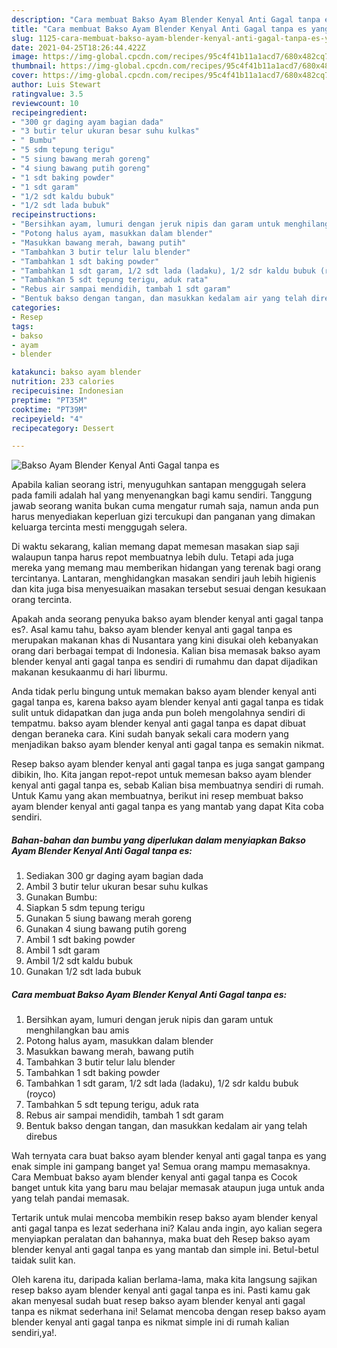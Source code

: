 ```yaml
---
description: "Cara membuat Bakso Ayam Blender Kenyal Anti Gagal tanpa es yang nikmat Untuk Jualan"
title: "Cara membuat Bakso Ayam Blender Kenyal Anti Gagal tanpa es yang nikmat Untuk Jualan"
slug: 1125-cara-membuat-bakso-ayam-blender-kenyal-anti-gagal-tanpa-es-yang-nikmat-untuk-jualan
date: 2021-04-25T18:26:44.422Z
image: https://img-global.cpcdn.com/recipes/95c4f41b11a1acd7/680x482cq70/bakso-ayam-blender-kenyal-anti-gagal-tanpa-es-foto-resep-utama.jpg
thumbnail: https://img-global.cpcdn.com/recipes/95c4f41b11a1acd7/680x482cq70/bakso-ayam-blender-kenyal-anti-gagal-tanpa-es-foto-resep-utama.jpg
cover: https://img-global.cpcdn.com/recipes/95c4f41b11a1acd7/680x482cq70/bakso-ayam-blender-kenyal-anti-gagal-tanpa-es-foto-resep-utama.jpg
author: Luis Stewart
ratingvalue: 3.5
reviewcount: 10
recipeingredient:
- "300 gr daging ayam bagian dada"
- "3 butir telur ukuran besar suhu kulkas"
- " Bumbu"
- "5 sdm tepung terigu"
- "5 siung bawang merah goreng"
- "4 siung bawang putih goreng"
- "1 sdt baking powder"
- "1 sdt garam"
- "1/2 sdt kaldu bubuk"
- "1/2 sdt lada bubuk"
recipeinstructions:
- "Bersihkan ayam, lumuri dengan jeruk nipis dan garam untuk menghilangkan bau amis"
- "Potong halus ayam, masukkan dalam blender"
- "Masukkan bawang merah, bawang putih"
- "Tambahkan 3 butir telur lalu blender"
- "Tambahkan 1 sdt baking powder"
- "Tambahkan 1 sdt garam, 1/2 sdt lada (ladaku), 1/2 sdr kaldu bubuk (royco)"
- "Tambahkan 5 sdt tepung terigu, aduk rata"
- "Rebus air sampai mendidih, tambah 1 sdt garam"
- "Bentuk bakso dengan tangan, dan masukkan kedalam air yang telah direbus"
categories:
- Resep
tags:
- bakso
- ayam
- blender

katakunci: bakso ayam blender 
nutrition: 233 calories
recipecuisine: Indonesian
preptime: "PT35M"
cooktime: "PT39M"
recipeyield: "4"
recipecategory: Dessert

---
```



![Bakso Ayam Blender Kenyal Anti Gagal tanpa es](https://img-global.cpcdn.com/recipes/95c4f41b11a1acd7/680x482cq70/bakso-ayam-blender-kenyal-anti-gagal-tanpa-es-foto-resep-utama.jpg)

Apabila kalian seorang istri, menyuguhkan santapan menggugah selera pada famili adalah hal yang menyenangkan bagi kamu sendiri. Tanggung jawab seorang  wanita bukan cuma mengatur rumah saja, namun anda pun harus menyediakan keperluan gizi tercukupi dan panganan yang dimakan keluarga tercinta mesti menggugah selera.

Di waktu  sekarang, kalian memang dapat memesan masakan siap saji walaupun tanpa harus repot membuatnya lebih dulu. Tetapi ada juga mereka yang memang mau memberikan hidangan yang terenak bagi orang tercintanya. Lantaran, menghidangkan masakan sendiri jauh lebih higienis dan kita juga bisa menyesuaikan masakan tersebut sesuai dengan kesukaan orang tercinta. 



Apakah anda seorang penyuka bakso ayam blender kenyal anti gagal tanpa es?. Asal kamu tahu, bakso ayam blender kenyal anti gagal tanpa es merupakan makanan khas di Nusantara yang kini disukai oleh kebanyakan orang dari berbagai tempat di Indonesia. Kalian bisa memasak bakso ayam blender kenyal anti gagal tanpa es sendiri di rumahmu dan dapat dijadikan makanan kesukaanmu di hari liburmu.

Anda tidak perlu bingung untuk memakan bakso ayam blender kenyal anti gagal tanpa es, karena bakso ayam blender kenyal anti gagal tanpa es tidak sulit untuk didapatkan dan juga anda pun boleh mengolahnya sendiri di tempatmu. bakso ayam blender kenyal anti gagal tanpa es dapat dibuat dengan beraneka cara. Kini sudah banyak sekali cara modern yang menjadikan bakso ayam blender kenyal anti gagal tanpa es semakin nikmat.

Resep bakso ayam blender kenyal anti gagal tanpa es juga sangat gampang dibikin, lho. Kita jangan repot-repot untuk memesan bakso ayam blender kenyal anti gagal tanpa es, sebab Kalian bisa membuatnya sendiri di rumah. Untuk Kamu yang akan membuatnya, berikut ini resep membuat bakso ayam blender kenyal anti gagal tanpa es yang mantab yang dapat Kita coba sendiri.

<!--inarticleads1-->

##### Bahan-bahan dan bumbu yang diperlukan dalam menyiapkan Bakso Ayam Blender Kenyal Anti Gagal tanpa es:

1. Sediakan 300 gr daging ayam bagian dada
1. Ambil 3 butir telur ukuran besar suhu kulkas
1. Gunakan  Bumbu:
1. Siapkan 5 sdm tepung terigu
1. Gunakan 5 siung bawang merah goreng
1. Gunakan 4 siung bawang putih goreng
1. Ambil 1 sdt baking powder
1. Ambil 1 sdt garam
1. Ambil 1/2 sdt kaldu bubuk
1. Gunakan 1/2 sdt lada bubuk




<!--inarticleads2-->

##### Cara membuat Bakso Ayam Blender Kenyal Anti Gagal tanpa es:

1. Bersihkan ayam, lumuri dengan jeruk nipis dan garam untuk menghilangkan bau amis
1. Potong halus ayam, masukkan dalam blender
1. Masukkan bawang merah, bawang putih
1. Tambahkan 3 butir telur lalu blender
1. Tambahkan 1 sdt baking powder
1. Tambahkan 1 sdt garam, 1/2 sdt lada (ladaku), 1/2 sdr kaldu bubuk (royco)
1. Tambahkan 5 sdt tepung terigu, aduk rata
1. Rebus air sampai mendidih, tambah 1 sdt garam
1. Bentuk bakso dengan tangan, dan masukkan kedalam air yang telah direbus




Wah ternyata cara buat bakso ayam blender kenyal anti gagal tanpa es yang enak simple ini gampang banget ya! Semua orang mampu memasaknya. Cara Membuat bakso ayam blender kenyal anti gagal tanpa es Cocok banget untuk kita yang baru mau belajar memasak ataupun juga untuk anda yang telah pandai memasak.

Tertarik untuk mulai mencoba membikin resep bakso ayam blender kenyal anti gagal tanpa es lezat sederhana ini? Kalau anda ingin, ayo kalian segera menyiapkan peralatan dan bahannya, maka buat deh Resep bakso ayam blender kenyal anti gagal tanpa es yang mantab dan simple ini. Betul-betul taidak sulit kan. 

Oleh karena itu, daripada kalian berlama-lama, maka kita langsung sajikan resep bakso ayam blender kenyal anti gagal tanpa es ini. Pasti kamu gak akan menyesal sudah buat resep bakso ayam blender kenyal anti gagal tanpa es nikmat sederhana ini! Selamat mencoba dengan resep bakso ayam blender kenyal anti gagal tanpa es nikmat simple ini di rumah kalian sendiri,ya!.


